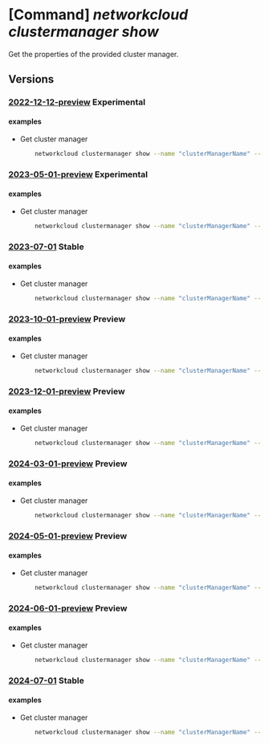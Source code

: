 # [Command] _networkcloud clustermanager show_

Get the properties of the provided cluster manager.

## Versions

### [2022-12-12-preview](/Resources/mgmt-plane/L3N1YnNjcmlwdGlvbnMve30vcmVzb3VyY2Vncm91cHMve30vcHJvdmlkZXJzL21pY3Jvc29mdC5uZXR3b3JrY2xvdWQvY2x1c3Rlcm1hbmFnZXJzL3t9/2022-12-12-preview.xml) **Experimental**

<!-- mgmt-plane /subscriptions/{}/resourcegroups/{}/providers/microsoft.networkcloud/clustermanagers/{} 2022-12-12-preview -->

#### examples

- Get cluster manager
    ```bash
        networkcloud clustermanager show --name "clusterManagerName" --resource-group "resourceGroupName"
    ```

### [2023-05-01-preview](/Resources/mgmt-plane/L3N1YnNjcmlwdGlvbnMve30vcmVzb3VyY2Vncm91cHMve30vcHJvdmlkZXJzL21pY3Jvc29mdC5uZXR3b3JrY2xvdWQvY2x1c3Rlcm1hbmFnZXJzL3t9/2023-05-01-preview.xml) **Experimental**

<!-- mgmt-plane /subscriptions/{}/resourcegroups/{}/providers/microsoft.networkcloud/clustermanagers/{} 2023-05-01-preview -->

#### examples

- Get cluster manager
    ```bash
        networkcloud clustermanager show --name "clusterManagerName" --resource-group "resourceGroupName"
    ```

### [2023-07-01](/Resources/mgmt-plane/L3N1YnNjcmlwdGlvbnMve30vcmVzb3VyY2Vncm91cHMve30vcHJvdmlkZXJzL21pY3Jvc29mdC5uZXR3b3JrY2xvdWQvY2x1c3Rlcm1hbmFnZXJzL3t9/2023-07-01.xml) **Stable**

<!-- mgmt-plane /subscriptions/{}/resourcegroups/{}/providers/microsoft.networkcloud/clustermanagers/{} 2023-07-01 -->

#### examples

- Get cluster manager
    ```bash
        networkcloud clustermanager show --name "clusterManagerName" --resource-group "resourceGroupName"
    ```

### [2023-10-01-preview](/Resources/mgmt-plane/L3N1YnNjcmlwdGlvbnMve30vcmVzb3VyY2Vncm91cHMve30vcHJvdmlkZXJzL21pY3Jvc29mdC5uZXR3b3JrY2xvdWQvY2x1c3Rlcm1hbmFnZXJzL3t9/2023-10-01-preview.xml) **Preview**

<!-- mgmt-plane /subscriptions/{}/resourcegroups/{}/providers/microsoft.networkcloud/clustermanagers/{} 2023-10-01-preview -->

#### examples

- Get cluster manager
    ```bash
        networkcloud clustermanager show --name "clusterManagerName" --resource-group "resourceGroupName"
    ```

### [2023-12-01-preview](/Resources/mgmt-plane/L3N1YnNjcmlwdGlvbnMve30vcmVzb3VyY2Vncm91cHMve30vcHJvdmlkZXJzL21pY3Jvc29mdC5uZXR3b3JrY2xvdWQvY2x1c3Rlcm1hbmFnZXJzL3t9/2023-12-01-preview.xml) **Preview**

<!-- mgmt-plane /subscriptions/{}/resourcegroups/{}/providers/microsoft.networkcloud/clustermanagers/{} 2023-12-01-preview -->

#### examples

- Get cluster manager
    ```bash
        networkcloud clustermanager show --name "clusterManagerName" --resource-group "resourceGroupName"
    ```

### [2024-03-01-preview](/Resources/mgmt-plane/L3N1YnNjcmlwdGlvbnMve30vcmVzb3VyY2Vncm91cHMve30vcHJvdmlkZXJzL21pY3Jvc29mdC5uZXR3b3JrY2xvdWQvY2x1c3Rlcm1hbmFnZXJzL3t9/2024-03-01-preview.xml) **Preview**

<!-- mgmt-plane /subscriptions/{}/resourcegroups/{}/providers/microsoft.networkcloud/clustermanagers/{} 2024-03-01-preview -->

#### examples

- Get cluster manager
    ```bash
        networkcloud clustermanager show --name "clusterManagerName" --resource-group "resourceGroupName"
    ```

### [2024-05-01-preview](/Resources/mgmt-plane/L3N1YnNjcmlwdGlvbnMve30vcmVzb3VyY2Vncm91cHMve30vcHJvdmlkZXJzL21pY3Jvc29mdC5uZXR3b3JrY2xvdWQvY2x1c3Rlcm1hbmFnZXJzL3t9/2024-05-01-preview.xml) **Preview**

<!-- mgmt-plane /subscriptions/{}/resourcegroups/{}/providers/microsoft.networkcloud/clustermanagers/{} 2024-05-01-preview -->

#### examples

- Get cluster manager
    ```bash
        networkcloud clustermanager show --name "clusterManagerName" --resource-group "resourceGroupName"
    ```

### [2024-06-01-preview](/Resources/mgmt-plane/L3N1YnNjcmlwdGlvbnMve30vcmVzb3VyY2Vncm91cHMve30vcHJvdmlkZXJzL21pY3Jvc29mdC5uZXR3b3JrY2xvdWQvY2x1c3Rlcm1hbmFnZXJzL3t9/2024-06-01-preview.xml) **Preview**

<!-- mgmt-plane /subscriptions/{}/resourcegroups/{}/providers/microsoft.networkcloud/clustermanagers/{} 2024-06-01-preview -->

#### examples

- Get cluster manager
    ```bash
        networkcloud clustermanager show --name "clusterManagerName" --resource-group "resourceGroupName"
    ```

### [2024-07-01](/Resources/mgmt-plane/L3N1YnNjcmlwdGlvbnMve30vcmVzb3VyY2Vncm91cHMve30vcHJvdmlkZXJzL21pY3Jvc29mdC5uZXR3b3JrY2xvdWQvY2x1c3Rlcm1hbmFnZXJzL3t9/2024-07-01.xml) **Stable**

<!-- mgmt-plane /subscriptions/{}/resourcegroups/{}/providers/microsoft.networkcloud/clustermanagers/{} 2024-07-01 -->

#### examples

- Get cluster manager
    ```bash
        networkcloud clustermanager show --name "clusterManagerName" --resource-group "resourceGroupName"
    ```
